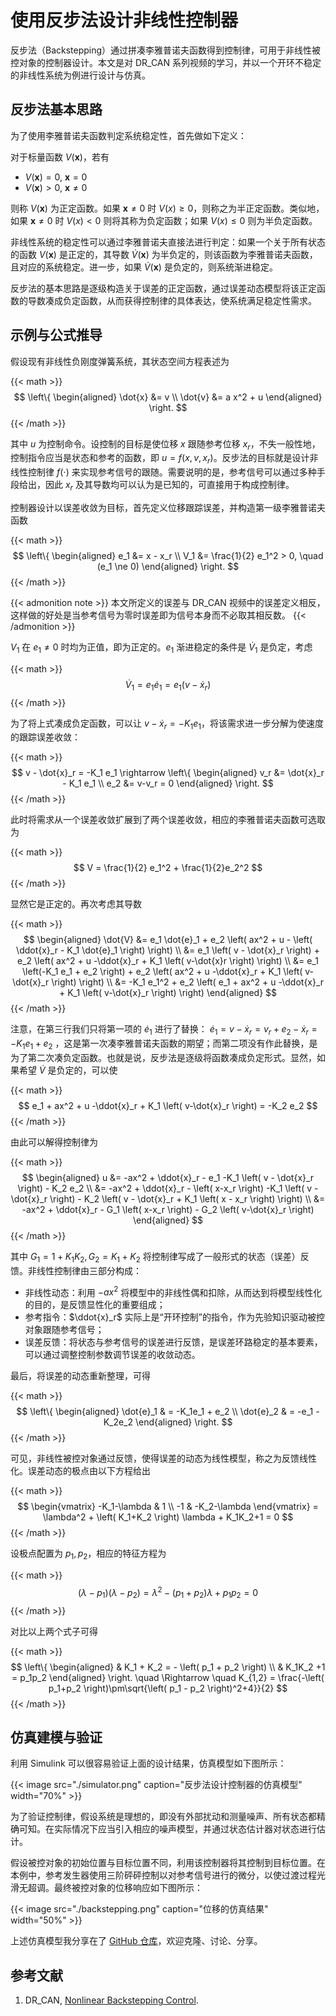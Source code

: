 # 使用反步法设计非线性控制器


反步法（Backstepping）通过拼凑李雅普诺夫函数得到控制律，可用于非线性被控对象的控制器设计。本文是对 DR_CAN 系列视频的学习，并以一个开环不稳定的非线性系统为例进行设计与仿真。

<!--more-->

## 反步法基本思路

为了使用李雅普诺夫函数判定系统稳定性，首先做如下定义：

对于标量函数 $V(\bm{x})$，若有

- $V(\bm{x}) = 0, \ \bm{x}=0$
- $V(\bm{x}) > 0,\ \bm{x}\ne 0$

则称 $V(\bm{x})$ 为正定函数。如果 $\bm{x}\ne 0$ 时 $V(x)\ge 0$，则称之为半正定函数。类似地，如果 $\bm{x}\ne 0$ 时 $V(x) < 0$ 则将其称为负定函数；如果 $V(x) \le 0$ 则为半负定函数。

非线性系统的稳定性可以通过李雅普诺夫直接法进行判定：如果一个关于所有状态的函数 $V(\bm{x})$ 是正定的，其导数 $\dot{V}(\bm{x})$ 为半负定的，则该函数为李雅普诺夫函数，且对应的系统稳定。进一步，如果 $\dot{V}(\bm{x})$ 是负定的，则系统渐进稳定。

反步法的基本思路是逐级构造关于误差的正定函数，通过误差动态模型将该正定函数的导数凑成负定函数，从而获得控制律的具体表达，使系统满足稳定性需求。


## 示例与公式推导

假设现有非线性负刚度弹簧系统，其状态空间方程表述为

{{< math >}}$$
\left\{
\begin{aligned}
    \dot{x} &= v \\
    \dot{v} &= a x^2 + u
\end{aligned}
\right.
$${{< /math >}}

其中 $u$ 为控制命令。设控制的目标是使位移 $x$ 跟随参考位移 $x_r$，不失一般性地，控制指令应当是状态和参考的函数，即 $u=f(x,v,x_r)$。反步法的目标就是设计非线性控制律 $f(\cdot)$ 来实现参考信号的跟随。需要说明的是，参考信号可以通过多种手段给出，因此 $x_r$ 及其导数均可以认为是已知的，可直接用于构成控制律。

控制器设计以误差收敛为目标，首先定义位移跟踪误差，并构造第一级李雅普诺夫函数

{{< math >}}$$
\left\{
\begin{aligned}
e_1 &= x - x_r \\
V_1 &= \frac{1}{2} e_1^2 > 0, \quad (e_1 \ne 0)
\end{aligned}
\right.
$${{< /math >}}

{{< admonition note >}}
本文所定义的误差与 DR_CAN 视频中的误差定义相反，这样做的好处是当参考信号为零时误差即为信号本身而不必取其相反数。
{{< /admonition >}}

$V_1$ 在 $e_1\ne 0$ 时均为正值，即为正定的。$e_1$ 渐进稳定的条件是 $\dot{V}_1$ 是负定，考虑

{{< math >}}$$
\dot{V}_1 = e_1 \dot{e}_1 = e_1 \left( v - \dot{x}_r \right)
$${{< /math >}}

为了将上式凑成负定函数，可以让 $v-\dot{x}_r = -K_1 e_1$，将该需求进一步分解为使速度的跟踪误差收敛：

{{< math >}}$$
v - \dot{x}_r = -K_1 e_1 \rightarrow
\left\{
\begin{aligned}
    v_r &= \dot{x}_r - K_1 e_1 \\
    e_2 &= v-v_r = 0
\end{aligned}
\right.
$${{< /math >}}

此时将需求从一个误差收敛扩展到了两个误差收敛，相应的李雅普诺夫函数可选取为

{{< math >}}$$
V = \frac{1}{2} e_1^2 + \frac{1}{2}e_2^2
$${{< /math >}}

显然它是正定的。再次考虑其导数

{{< math >}}$$
\begin{aligned}
    \dot{V} &= e_1 \dot{e}_1 + e_2 \left( ax^2 + u - \left( \ddot{x}_r - K_1 \dot{e}_1 \right) \right) \\
    &= e_1 \left( v - \dot{x}_r \right) + e_2 \left( ax^2 + u -\ddot{x}_r + K_1 \left( v-\dot{x}r \right) \right) \\
    &= e_1 \left(-K_1 e_1 + e_2 \right) + e_2 \left( ax^2 + u -\ddot{x}_r + K_1 \left( v-\dot{x}_r \right) \right) \\
    &= -K_1 e_1^2 + e_2 \left( e_1 + ax^2 + u -\ddot{x}_r + K_1 \left( v-\dot{x}_r \right) \right)
\end{aligned}
$${{< /math >}}


注意，在第三行我们只将第一项的 $\dot{e}_1$ 进行了替换： $\dot{e}_1 = v-\dot{x}_r = v_r + e_2 - \dot{x}_r = -K_1e_1 + e_2$ ，这是第一次凑李雅普诺夫函数的期望；而第二项没有作此替换，是为了第二次凑负定函数。也就是说，反步法是逐级将函数凑成负定形式。显然，如果希望 $\dot{V}$ 是负定的，可以使

{{< math >}}$$
e_1 + ax^2 + u -\ddot{x}_r + K_1 \left( v-\dot{x}_r \right) = -K_2 e_2
$${{< /math >}}

由此可以解得控制律为

{{< math >}}$$
\begin{aligned}
    u &= -ax^2 + \ddot{x}_r - e_1 -K_1 \left( v - \dot{x}_r \right) - K_2 e_2 \\
    &= -ax^2 + \ddot{x}_r - \left( x-x_r \right) -K_1 \left( v - \dot{x}_r \right) - K_2 \left( v - \dot{x}_r + K_1 \left( x - x_r \right) \right) \\
    &= -ax^2 + \ddot{x}_r - G_1 \left( x-x_r \right) - G_2 \left( v-\dot{x}_r \right)
\end{aligned}
$${{< /math >}}

其中 $G_1 = 1 + K_1K_2,\, G_2 = K_1 + K_2$ 将控制律写成了一般形式的状态（误差）反馈。非线性控制律由三部分构成：

- 非线性动态：利用 $-ax^2$ 将模型中的非线性偶和扣除，从而达到将模型线性化的目的，是反馈显性化的重要组成；
- 参考指令：$\ddot{x}_r$ 实际上是“开环控制”的指令，作为先验知识驱动被控对象跟随参考信号；
- 误差反馈：将状态与参考信号的误差进行反馈，是误差环路稳定的基本要素，可以通过调整控制参数调节误差的收敛动态。


最后，将误差的动态重新整理，可得

{{< math >}}$$
\left\{
\begin{aligned}
    \dot{e}_1 & = -K_1e_1 + e_2 \\
    \dot{e}_2 & = -e_1 - K_2e_2
\end{aligned}
\right.
$${{< /math >}}

可见，非线性被控对象通过反馈，使得误差的动态为线性模型，称之为反馈线性化。误差动态的极点由以下方程给出

{{< math >}}$$
\begin{vmatrix} -K_1-\lambda & 1 \\ -1 & -K_2-\lambda \end{vmatrix} = \lambda^2 + \left( K_1+K_2 \right) \lambda + K_1K_2+1 = 0
$${{< /math >}}

设极点配置为 $p_1,\,p_2$，相应的特征方程为

{{< math >}}$$
\left( \lambda - p_1 \right) \left( \lambda - p_2 \right) = \lambda^2 - \left( p_1 + p_2 \right) \lambda + p_1 p_2 = 0
$${{< /math >}}


对比以上两个式子可得

{{< math >}}$$
\left\{
\begin{aligned}
    & K_1 + K_2 = - \left( p_1 + p_2 \right) \\
    & K_1K_2 +1 = p_1p_2
\end{aligned}
\right.
\quad \Rightarrow \quad
K_{1,2} = \frac{-\left( p_1+p_2 \right)\pm\sqrt{\left( p_1 - p_2 \right)^2+4}}{2}
$${{< /math >}}

## 仿真建模与验证

利用 Simulink 可以很容易验证上面的设计结果，仿真模型如下图所示：

{{< image src="./simulator.png" caption="反步法设计控制器的仿真模型" width="70%" >}}

为了验证控制律，假设系统是理想的，即没有外部扰动和测量噪声、所有状态都精确可知。在实际情况下应当引入相应的噪声模型，并通过状态估计器对状态进行估计。

假设被控对象的初始位置与目标位置不同，利用该控制器将其控制到目标位置。在本例中，参考发生器使用三阶砰砰控制以对参考信号进行的微分，以使过渡过程光滑无超调。最终被控对象的位移响应如下图所示：

{{< image src="./backstepping.png" caption="位移的仿真结果" width="50%" >}}

上述仿真模型我分享在了 [GitHub 仓库](https://github.com/iChunyu/LearnCtrlSys/tree/main/Backstepping)，欢迎克隆、讨论、分享。

## 参考文献

1. DR_CAN, [Nonlinear Backstepping Control](https://www.bilibili.com/video/BV1BW411M7v4).

